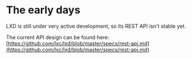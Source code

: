 # The early days

LXD is still under very active development, so its REST API isn't stable yet.

The current API design can be found here:  
[https://github.com/lxc/lxd/blob/master/specs/rest-api.md](https://github.com/lxc/lxd/blob/master/specs/rest-api.md)
